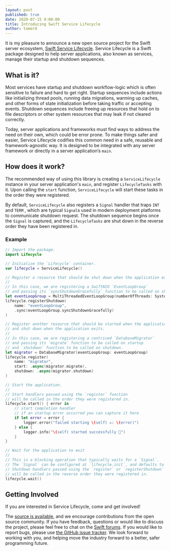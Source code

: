 ```yaml
---
layout: post
published: true
date: 2020-07-15 9:00:00
title: Introducing Swift Service Lifecycle
author: tomerd
---
```


It is my pleasure to announce a new open source project for the Swift server ecosystem, [Swift Service Lifecycle](https://github.com/swift-server/swift-service-lifecycle). Service Lifecycle is a Swift package designed to help server applications, also known as services, manage their startup and shutdown sequences. 

## What is it?

Most services have startup and shutdown workflow-logic which is often sensitive to failure and hard to get right. Startup sequences include actions like initializing thread pools, running data migrations, warming up caches, and other forms of state initialization before taking traffic or accepting events. Shutdown sequences include freeing up resources that hold on to file descriptors or other system resources that may leak if not cleared correctly.

Today, server applications and frameworks must find ways to address the need on their own, which could be error prone. To make things safer and easier, Service Lifecycle codifies this common need in a safe, reusable and framework-agnostic way. It is designed to be integrated with any server framework or directly in a server application’s `main`.

## How does it work?

The recommended way of using this library is creating a `ServiceLifecycle` instance in your server application's `main`, and register `LifecycleTasks` with it. Upon calling the `start` function, `ServiceLifecycle`  will start these tasks in the order they were registered. 

By default, `ServiceLifecycle` also registers a `Signal` handler that traps `INT` and `TERM` , which are typical `Signal`s used in modern deployment platforms to communicate shutdown request. The shutdown sequence begins once the `Signal` is captured, and the `LifecycleTasks` are shut down in the reverse order they have been registered in.

### Example

~~~swift
// Import the package.
import Lifecycle

// Initialize the `Lifecycle` container.
var lifecycle = ServiceLifecycle()

// Register a resource that should be shut down when the application exits.
//
// In this case, we are registering a SwiftNIO `EventLoopGroup`
// and passing its `syncShutdownGracefully` function to be called on shutdown.
let eventLoopGroup = MultiThreadedEventLoopGroup(numberOfThreads: System.coreCount)
lifecycle.registerShutdown(
    name: "eventLoopGroup",
    .sync(eventLoopGroup.syncShutdownGracefully)
)

// Register another resource that should be started when the application starts
// and shut down when the application exits.
//
// In this case, we are registering a contrived `DatabaseMigrator`
// and passing its `migrate` function to be called on startup
// and `shutdown` function to be called on shutdown.
let migrator = DatabaseMigrator(eventLoopGroup: eventLoopGroup)
lifecycle.register(
    name: "migrator",
    start: .async(migrator.migrate),
    shutdown: .async(migrator.shutdown)
)

// Start the application.
//
// Start handlers passed using the `register` function
// will be called in the order they were registered in.
lifecycle.start() { error in
    // start completion handler
    // if an startup error occurred you can capture it here
    if let error = error {
        logger.error("failed starting \(self) ☠️: \(error)")
    } else {
        logger.info("\(self) started successfully 🚀")
    }
}

// Wait for the application to exit
//
// This is a blocking operation that typically waits for a `Signal`.
// The `Signal` can be configured at `lifecycle.init`, and defaults to `INT` and `TERM`.
// Shutdown handlers passed using the `register` or `registerShutdown` functions
// will be called in the reverse order they were registered in.
lifecycle.wait()
~~~



## Getting Involved

If you are interested in Service Lifecycle, come and get involved!

The [source is available](https://github.com/swift-server/swift-service-lifecycle), and we encourage contributions from the open source community. If you have feedback, questions or would like to discuss the project, please feel free to chat on the [Swift forums](https://forums.swift.org/c/server). If you would like to report bugs, please use [the GitHub issue tracker](https://github.com/swift-server/swift-service-launcher/issues). We look forward to working with you, and helping move the industry forward to a better, safer programming future.
